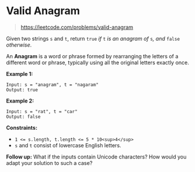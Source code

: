 # Valid Anagram
> <https://leetcode.com/problems/valid-anagram>

Given two strings `s` and `t`, return `true` *if* `t` *is an anagram of* `s`*, and* `false` *otherwise*.

An **Anagram** is a word or phrase formed by rearranging the letters of a different word or phrase, typically using all the original letters exactly once.

**Example 1:**

```
Input: s = "anagram", t = "nagaram"
Output: true

```

**Example 2:**

```
Input: s = "rat", t = "car"
Output: false

```

**Constraints:**

* `1 <= s.length, t.length <= 5 * 10<sup>4</sup>`
* `s` and `t` consist of lowercase English letters.

**Follow up:** What if the inputs contain Unicode characters? How would you adapt your solution to such a case?

